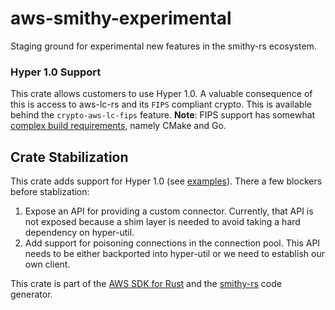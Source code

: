 # aws-smithy-experimental

Staging ground for experimental new features in the smithy-rs ecosystem.

### Hyper 1.0 Support
This crate allows customers to use Hyper 1.0. A valuable consequence of this is access to aws-lc-rs and its `FIPS` compliant crypto. This is available behind the `crypto-aws-lc-fips` feature. **Note**: FIPS support has somewhat [complex build requirements](https://github.com/aws/aws-lc/blob/main/BUILDING.md), namely CMake and Go.

## Crate Stabilization

This crate adds support for Hyper 1.0 (see [examples](./examples)). There a few blockers before stablization:
1. Expose an API for providing a custom connector. Currently, that API is not exposed because a shim layer is needed to avoid taking a hard dependency on hyper-util.
2. Add support for poisoning connections in the connection pool. This API needs to be either backported into hyper-util or we need to establish our own client.

<!-- anchor_start:footer -->
This crate is part of the [AWS SDK for Rust](https://awslabs.github.io/aws-sdk-rust/) and the [smithy-rs](https://github.com/smithy-lang/smithy-rs) code generator.
<!-- anchor_end:footer -->
